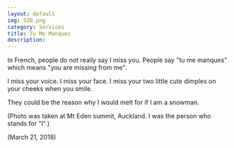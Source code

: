 ```yaml
---
layout: default
img: 520.png
category: Services
title: Tu Me Manques
description:
---
```

In French, people do not really say I miss you. People say "tu me manques" which means "you are missing from me".

I miss your voice. I miss your face. I miss your two little cute dimples on your cheeks when you smile.

They could be the reason why I would melt for if I am a snowman.

(Photo was taken at Mt Eden summit, Auckland. I was the person who stands for "I".)

(March 21, 2018)
